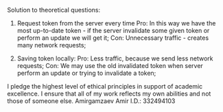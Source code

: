 Solution to theoretical questions:
1. Request token from the server every time
    Pro: In this way we have the most up-to-date token - if the server invalidate some given token
         or perform an update we will get it;
    Con: Unnecessary traffic - creates many network requests;

2. Saving token locally:
    Pro: Less traffic, because we send less network requests;
    Con: We may use the old invalidated token when server perform an update or trying to
         invalidate a token;


I pledge the highest level of ethical principles in support of academic excellence.
I ensure that all of my work reflects my own abilities and not those of someone else.
Amirgamzaev Amir I.D.: 332494103